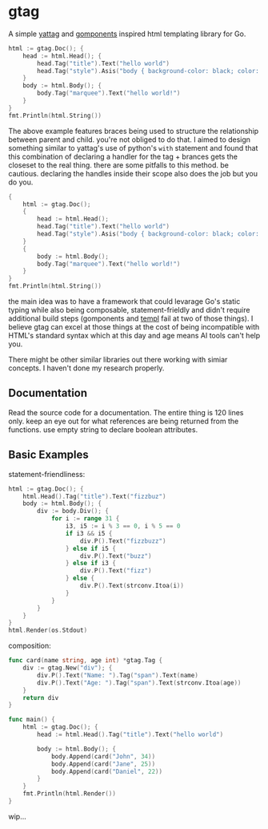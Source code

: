 # gtag
A simple [yattag](https://github.com/leforestier/yattag) and [gomponents](https://github.com/maragudk/gomponents) inspired html templating library for Go.
```go
html := gtag.Doc(); {
    head := html.Head(); {
        head.Tag("title").Text("hello world")
        head.Tag("style").Asis("body { background-color: black; color: white}")
    }
    body := html.Body(); {
        body.Tag("marquee").Text("hello world!")
    }
}
fmt.Println(html.String())
```
The above example features braces being used to structure the relationship between parent and child. you're not obliged to do that. I aimed to design something similar to yattag's use of python's `with` statement and found that this combination of declaring a handler for the tag + brances gets the closeset to the real thing. there are some pitfalls to this method. be cautious. declaring the handles inside their scope also does the job but you do you.
```go
{
    html := gtag.Doc(); 
    {
        head := html.Head(); 
        head.Tag("title").Text("hello world")
        head.Tag("style").Asis("body { background-color: black; color: white}")
    }
    {
        body := html.Body(); 
        body.Tag("marquee").Text("hello world!")
    }
}
fmt.Println(html.String())
```

the main idea was to have a framework that could levarage Go's static typing while also being composable, statement-frieldly and didn't require additional build steps (gomponents and [templ](https://github.com/a-h/templ) fail at two of those things). I believe gtag can excel at those things at the cost of being incompatible with HTML's standard syntax which at this day and age means AI tools can't help you. 

There might be other similar libraries out there working with simiar concepts. I haven't done my research properly.

## Documentation
Read the source code for a documentation. The entire thing is 120 lines only. keep an eye out for what references are being returned from the functions. use empty string to declare boolean attributes.

## Basic Examples

statement-friendliness:
```go
html := gtag.Doc(); {
    html.Head().Tag("title").Text("fizzbuz")
    body := html.Body(); {
        div := body.Div(); {
            for i := range 31 {
                i3, i5 := i % 3 == 0, i % 5 == 0
                if i3 && i5 {
                    div.P().Text("fizzbuzz")
                } else if i5 {
                    div.P().Text("buzz")
                } else if i3 {
                    div.P().Text("fizz")
                } else {
                    div.P().Text(strconv.Itoa(i))
                }
            }
        }
    }
}
html.Render(os.Stdout)
```

composition:
```go
func card(name string, age int) *gtag.Tag {
    div := gtag.New("div"); {
        div.P().Text("Name: ").Tag("span").Text(name)
        div.P().Text("Age: ").Tag("span").Text(strconv.Itoa(age))
    }
    return div
} 

func main() {
    html := gtag.Doc(); {
        head := html.Head().Tag("title").Text("hello world")

        body := html.Body(); {
            body.Append(card("John", 34))
            body.Append(card("Jane", 25))
            body.Append(card("Daniel", 22))
        }
    }
    fmt.Println(html.Render())
}

```

wip...

